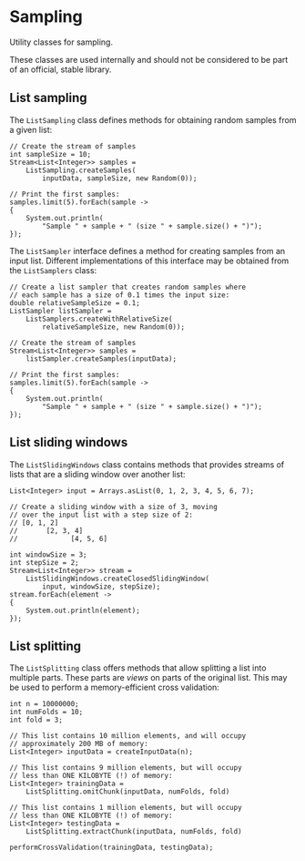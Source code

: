 # Sampling

Utility classes for sampling.

These classes are used internally and should not be considered to be part
of an official, stable library.

## List sampling

The `ListSampling` class defines methods for obtaining random samples from
a given list:

    // Create the stream of samples
    int sampleSize = 10;
    Stream<List<Integer>> samples = 
        ListSampling.createSamples(
            inputData, sampleSize, new Random(0));

    // Print the first samples:
    samples.limit(5).forEach(sample -> 
    {
        System.out.println(
            "Sample " + sample + " (size " + sample.size() + ")");
    });
  

The `ListSampler` interface defines a method for creating samples from 
an input list. Different implementations of this interface may be obtained 
from the `ListSamplers` class: 

    // Create a list sampler that creates random samples where 
    // each sample has a size of 0.1 times the input size:
    double relativeSampleSize = 0.1;
    ListSampler listSampler = 
        ListSamplers.createWithRelativeSize(
            relativeSampleSize, new Random(0));
    
    // Create the stream of samples
    Stream<List<Integer>> samples = 
        listSampler.createSamples(inputData);

    // Print the first samples:
    samples.limit(5).forEach(sample -> 
    {
        System.out.println(
            "Sample " + sample + " (size " + sample.size() + ")");
    });


## List sliding windows

The `ListSlidingWindows` class contains methods that provides streams of
lists that are a sliding window over another list:

    List<Integer> input = Arrays.asList(0, 1, 2, 3, 4, 5, 6, 7);
    
    // Create a sliding window with a size of 3, moving
    // over the input list with a step size of 2:
    // [0, 1, 2]
    //       [2, 3, 4]
    //             [4, 5, 6]
    
    int windowSize = 3;
    int stepSize = 2;
    Stream<List<Integer>> stream = 
        ListSlidingWindows.createClosedSlidingWindow(
            input, windowSize, stepSize);
    stream.forEach(element -> 
    {
        System.out.println(element);
    });
        


## List splitting

The `ListSplitting` class offers methods that allow splitting a list
into multiple parts. These parts are *views* on parts of the original
list. This may be used to perform a memory-efficient cross validation: 

    int n = 10000000;
    int numFolds = 10;
    int fold = 3;
    
    // This list contains 10 million elements, and will occupy
    // approximately 200 MB of memory:
    List<Integer> inputData = createInputData(n);
    
    // This list contains 9 million elements, but will occupy
    // less than ONE KILOBYTE (!) of memory:
    List<Integer> trainingData = 
        ListSplitting.omitChunk(inputData, numFolds, fold)    

    // This list contains 1 million elements, but will occupy
    // less than ONE KILOBYTE (!) of memory:
    List<Integer> testingData = 
        ListSplitting.extractChunk(inputData, numFolds, fold)    
    
    performCrossValidation(trainingData, testingData);    
    
    

    